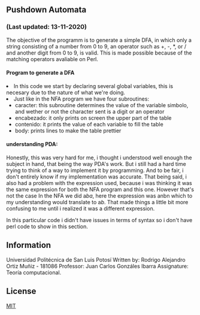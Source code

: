 ##  Pushdown Automata
### (Last updated: 13-11-2020)
The objective of the programm is to generate a simple DFA, in which only a string consisting of a number from 0 to 9, an operator such as +, -, *, or / and another digit from 0 to 9, is valid. This is made possible because of the matching operators avaliable on Perl.


#### Program to generate a DFA 
  <li>In this code we start by declaring several global variables, this is necesary due to the nature of what we're doing.</li>
  <li>Just like in the NFA program we have four subroutines: 
	<ul> <li>caracter: this subroutine determines the value of the variable simbolo, and wether or not the character sent is a digit or an operator</li>
		<li> encabezado: it only prints on screen the upper part of the table</li>
		<li> contenido: it prints the value of each variable to fill the table</li>
		<li> body: prints lines to make the table prettier</li>
	</ul>
  </li>  
  

#### understanding PDA:

Honestly, this was very hard for me, i thought i understood well enough the subject in hand, that being the way PDA's work. 
But i still had a hard time trying to think of a way to implement it by programming. And to be fair, i don't entirely know if my implementation was accurate.
That being said, i also had a problem with the expression used, because i was thinking it was the same expression for both the NFA program and this one. However that's not the case
In the NFA we did a*ba*, here the expression was anbn which to my understanding would translate to a*b*. That made things a little bit more confusing to me until i realized it was a different expression.

In this particular code i didn't have issues in terms of syntax so i don't have perl code to show in this section. 



## Information

Universidad Politécnica de San Luis Potosí
Written by: Rodrigo Alejandro Ortiz Muñiz - 181086
Professor: Juan Carlos Gonzáles Ibarra
Assignature: Teoría computacional.


## License
[MIT](https://choosealicense.com/licenses/mit/)